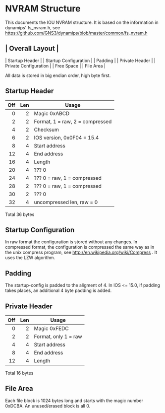 # NVRAM Structure

This documents the IOU NVRAM structure. It is based on the information
in dynamips' fs_nvram.h, see
https://github.com/GNS3/dynamips/blob/master/common/fs_nvram.h

| Overall Layout        |
-------------------------
| Startup Header        |
| Startup Configuration |
| Padding               |
| Private Header        |
| Private Configuration |
| Free Space            |
| File Area             |

All data is stored in big endian order, high byte first.

## Startup Header

| Off | Len | Usage                           |
|----:|----:|---------------------------------|
|   0 |   2 | Magic 0xABCD                    |
|   2 |   2 | Format, 1 = raw, 2 = compressed |
|   4 |   2 | Checksum                        |
|   6 |   2 | IOS version, 0x0F04 = 15.4      |
|   8 |   4 | Start address                   |
|  12 |   4 | End address                     |
|  16 |   4 | Length                          |
|  20 |   4 | ??? 0                           |
|  24 |   4 | ??? 0 = raw, 1 = compressed     |
|  28 |   2 | ??? 0 = raw, 1 = compressed     |
|  30 |   2 | ??? 0                           |
|  32 |   4 | uncompressed len, raw = 0       |

Total 36 bytes

## Startup Configuration

In raw format the configuration is stored without any changes.
In compressed format, the configuration is compressed the same
way as in the unix compress program, see
http://en.wikipedia.org/wiki/Compress .
It uses the LZW algorithm.

## Padding

The startup-config is padded to the aligment of 4.
In IOS <= 15.0, if padding takes places, an additional 4 byte
padding is added.

## Private Header

| Off | Len | Usage                           |
|----:|----:|---------------------------------|
|   0 |   2 | Magic 0xFEDC                    |
|   2 |   2 | Format, only 1 = raw            |
|   4 |   4 | Start address                   |
|   8 |   4 | End address                     |
|  12 |   4 | Length                          |

Total 16 bytes

## File Area

Each file block is 1024 bytes long and starts with the magic
number 0xDCBA. An unused/erased block is all 0.
